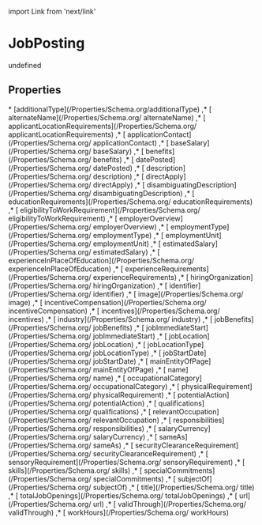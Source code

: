 import Link from 'next/link'
# JobPosting

undefined

## Properties

<Grid>
* [additionalType](/Properties/Schema.org/additionalType)
,* [ alternateName](/Properties/Schema.org/ alternateName)
,* [ applicantLocationRequirements](/Properties/Schema.org/ applicantLocationRequirements)
,* [ applicationContact](/Properties/Schema.org/ applicationContact)
,* [ baseSalary](/Properties/Schema.org/ baseSalary)
,* [ benefits](/Properties/Schema.org/ benefits)
,* [ datePosted](/Properties/Schema.org/ datePosted)
,* [ description](/Properties/Schema.org/ description)
,* [ directApply](/Properties/Schema.org/ directApply)
,* [ disambiguatingDescription](/Properties/Schema.org/ disambiguatingDescription)
,* [ educationRequirements](/Properties/Schema.org/ educationRequirements)
,* [ eligibilityToWorkRequirement](/Properties/Schema.org/ eligibilityToWorkRequirement)
,* [ employerOverview](/Properties/Schema.org/ employerOverview)
,* [ employmentType](/Properties/Schema.org/ employmentType)
,* [ employmentUnit](/Properties/Schema.org/ employmentUnit)
,* [ estimatedSalary](/Properties/Schema.org/ estimatedSalary)
,* [ experienceInPlaceOfEducation](/Properties/Schema.org/ experienceInPlaceOfEducation)
,* [ experienceRequirements](/Properties/Schema.org/ experienceRequirements)
,* [ hiringOrganization](/Properties/Schema.org/ hiringOrganization)
,* [ identifier](/Properties/Schema.org/ identifier)
,* [ image](/Properties/Schema.org/ image)
,* [ incentiveCompensation](/Properties/Schema.org/ incentiveCompensation)
,* [ incentives](/Properties/Schema.org/ incentives)
,* [ industry](/Properties/Schema.org/ industry)
,* [ jobBenefits](/Properties/Schema.org/ jobBenefits)
,* [ jobImmediateStart](/Properties/Schema.org/ jobImmediateStart)
,* [ jobLocation](/Properties/Schema.org/ jobLocation)
,* [ jobLocationType](/Properties/Schema.org/ jobLocationType)
,* [ jobStartDate](/Properties/Schema.org/ jobStartDate)
,* [ mainEntityOfPage](/Properties/Schema.org/ mainEntityOfPage)
,* [ name](/Properties/Schema.org/ name)
,* [ occupationalCategory](/Properties/Schema.org/ occupationalCategory)
,* [ physicalRequirement](/Properties/Schema.org/ physicalRequirement)
,* [ potentialAction](/Properties/Schema.org/ potentialAction)
,* [ qualifications](/Properties/Schema.org/ qualifications)
,* [ relevantOccupation](/Properties/Schema.org/ relevantOccupation)
,* [ responsibilities](/Properties/Schema.org/ responsibilities)
,* [ salaryCurrency](/Properties/Schema.org/ salaryCurrency)
,* [ sameAs](/Properties/Schema.org/ sameAs)
,* [ securityClearanceRequirement](/Properties/Schema.org/ securityClearanceRequirement)
,* [ sensoryRequirement](/Properties/Schema.org/ sensoryRequirement)
,* [ skills](/Properties/Schema.org/ skills)
,* [ specialCommitments](/Properties/Schema.org/ specialCommitments)
,* [ subjectOf](/Properties/Schema.org/ subjectOf)
,* [ title](/Properties/Schema.org/ title)
,* [ totalJobOpenings](/Properties/Schema.org/ totalJobOpenings)
,* [ url](/Properties/Schema.org/ url)
,* [ validThrough](/Properties/Schema.org/ validThrough)
,* [ workHours](/Properties/Schema.org/ workHours)

</Grid>

